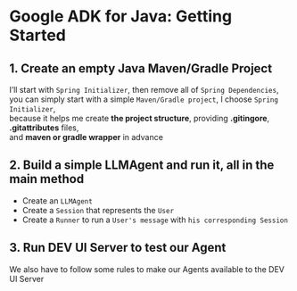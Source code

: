# Google ADK for Java: Getting Started

## 1. Create an empty Java Maven/Gradle Project
I’ll start with `Spring Initializer`, then remove all of `Spring Dependencies`, \
you can simply start with a simple `Maven/Gradle project`, I choose `Spring Initializer`, \
because it helps me create **the project structure**, providing **.gitingore**, **.gitattributes** files, \
and **maven or gradle wrapper** in advance

## 2. Build a simple LLMAgent and run it, all in the main method
* Create an `LLMAgent`
* Create a `Session` that represents the `User`
* Create a `Runner` to run a `User's message` with `his corresponding Session`

## 3. Run DEV UI Server to test our Agent
We also have to follow some rules to make our Agents available to the DEV UI Server
